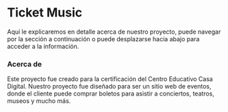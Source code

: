 # Ticket Music
Aquí le explicaremos en detalle acerca de nuestro proyecto, puede navegar por la sección a continuación o puede desplazarse hacia abajo para acceder a la información.

### Acerca de
Este proyecto fue creado para la certificación del Centro Educativo Casa Digital. Nuestro proyecto fue diseñado para ser un sitio web de eventos, donde el cliente puede comprar boletos para asistir a conciertos, teatros, museos y mucho más.